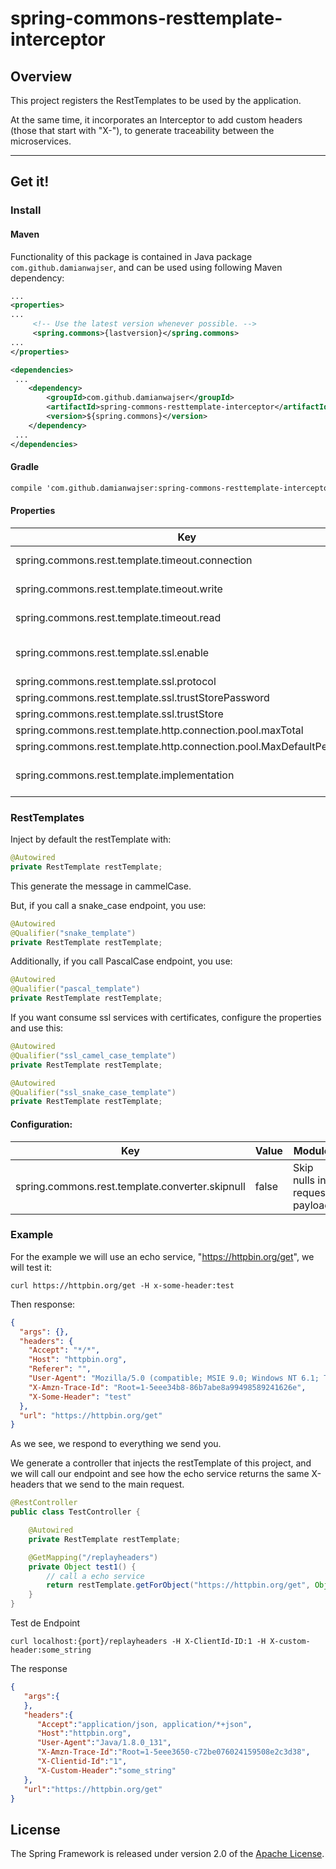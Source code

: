 # spring-commons-resttemplate-interceptor
## Overview

This project registers the RestTemplates to be used by the application.

At the same time, it incorporates an Interceptor to add custom headers (those that start with "X-"), to generate traceability between the microservices.

-----

## Get it!
### Install
#### Maven
Functionality of this package is contained in Java package `com.github.damianwajser`, and can be used using following Maven dependency:

```xml
...
<properties>
...
     <!-- Use the latest version whenever possible. -->
     <spring.commons>{lastversion}</spring.commons>
...
</properties>

<dependencies>
 ...
    <dependency>
        <groupId>com.github.damianwajser</groupId>
        <artifactId>spring-commons-resttemplate-interceptor</artifactId>
        <version>${spring.commons}</version>
    </dependency>
 ...
</dependencies>
 ```
 #### Gradle
 ```xml
 compile 'com.github.damianwajser:spring-commons-resttemplate-interceptor:{lastVersion}'
 ```
#### Properties
| Key | Posible Value | Reference | Default Value
|--|--|--|--
|spring.commons.rest.template.timeout.connection | any int | timeout connection | -1
|spring.commons.rest.template.timeout.write | any int | timeout connection | -1
|spring.commons.rest.template.timeout.read | any int | timeout connection | -1
|spring.commons.rest.template.ssl.enable|boolean|enable ssl certificate in ssl_restTemplate|false
|spring.commons.rest.template.ssl.protocol||any string|TLSv1.2
|spring.commons.rest.template.ssl.trustStorePassword||any string|empty
|spring.commons.rest.template.ssl.trustStore||any string|empty
|spring.commons.rest.template.http.connection.pool.maxTotal|any int||100
|spring.commons.rest.template.http.connection.pool.MaxDefaultPerRoute|any int||30
|spring.commons.rest.template.implementation| HTTP_CLIENT, OK_HTTP | real implementation of httpclient| HTTP_CLIENT


### RestTemplates

Inject by default the restTemplate with:

````java
@Autowired
private RestTemplate restTemplate;
````
This generate the message in cammelCase.

But, if you call a snake_case endpoint, you use:
````java
@Autowired
@Qualifier("snake_template")
private RestTemplate restTemplate;
````

Additionally, if you call PascalCase endpoint, you use:
````java
@Autowired
@Qualifier("pascal_template")
private RestTemplate restTemplate;
````

If you want consume ssl services with certificates, configure the properties and use this:
````java
@Autowired
@Qualifier("ssl_camel_case_template")
private RestTemplate restTemplate;
````
````java
@Autowired
@Qualifier("ssl_snake_case_template")
private RestTemplate restTemplate;
````

#### Configuration:
| Key | Value | Module | Reference
|--|--|--|--
|spring.commons.rest.template.converter.skipnull   |false     | Skip nulls in request payload

### Example
For the example we will use an echo service, "https://httpbin.org/get", we will test it:
```shell script
curl https://httpbin.org/get -H x-some-header:test
```
Then response:
````json
{
  "args": {},
  "headers": {
    "Accept": "*/*",
    "Host": "httpbin.org",
    "Referer": "",
    "User-Agent": "Mozilla/5.0 (compatible; MSIE 9.0; Windows NT 6.1; Trident/5.0)",
    "X-Amzn-Trace-Id": "Root=1-5eee34b8-86b7abe8a99498589241626e",
    "X-Some-Header": "test"
  },
  "url": "https://httpbin.org/get"
}
````

As we see, we respond to everything we send you.

We generate a controller that injects the restTemplate of this project, and we will call our endpoint and see how the echo service returns the same X-headers that we send to the main request.
```java
@RestController
public class TestController {

	@Autowired
	private RestTemplate restTemplate;

	@GetMapping("/replayheaders")
	private Object test1() {
        // call a echo service
		return restTemplate.getForObject("https://httpbin.org/get", Object.class);
	}
}
```
Test de Endpoint
```shell script
curl localhost:{port}/replayheaders -H X-ClientId-ID:1 -H X-custom-header:some_string
```
The response
````json
{
   "args":{
   },
   "headers":{
      "Accept":"application/json, application/*+json",
      "Host":"httpbin.org",
      "User-Agent":"Java/1.8.0_131",
      "X-Amzn-Trace-Id":"Root=1-5eee3650-c72be076024159508e2c3d38",
      "X-Clientid-Id":"1",
      "X-Custom-Header":"some_string"
   },
   "url":"https://httpbin.org/get"
}
````
## License
The Spring Framework is released under version 2.0 of the [Apache License](http://www.apache.org/licenses/LICENSE-2.0).

